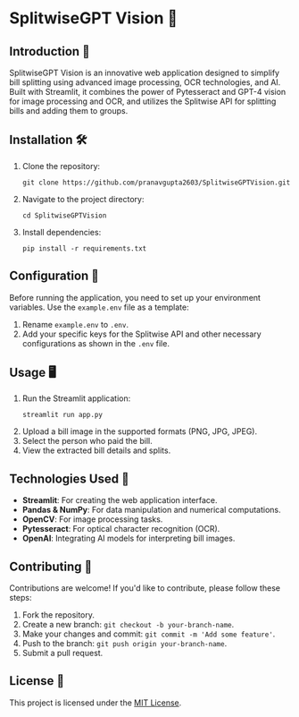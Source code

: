 
# SplitwiseGPT Vision 🚀

## Introduction 📖

SplitwiseGPT Vision is an innovative web application designed to simplify bill splitting using advanced image processing, OCR technologies, and AI. Built with Streamlit, it combines the power of Pytesseract and GPT-4 vision for image processing and OCR, and utilizes the Splitwise API for splitting bills and adding them to groups.

## Installation 🛠️

1. Clone the repository:
   ```
   git clone https://github.com/pranavgupta2603/SplitwiseGPTVision.git
   ```
2. Navigate to the project directory:
   ```
   cd SplitwiseGPTVision
   ```
3. Install dependencies:
   ```
   pip install -r requirements.txt
   ```


## Configuration 🔧

Before running the application, you need to set up your environment variables. Use the `example.env` file as a template:

1. Rename `example.env` to `.env`.
2. Add your specific keys for the Splitwise API and other necessary configurations as shown in the `.env` file.

## Usage 🖥️

1. Run the Streamlit application:
   ```
   streamlit run app.py
   ```
2. Upload a bill image in the supported formats (PNG, JPG, JPEG).
3. Select the person who paid the bill.
4. View the extracted bill details and splits.

## Technologies Used 🧰

- **Streamlit**: For creating the web application interface.
- **Pandas & NumPy**: For data manipulation and numerical computations.
- **OpenCV**: For image processing tasks.
- **Pytesseract**: For optical character recognition (OCR).
- **OpenAI**: Integrating AI models for interpreting bill images.

## Contributing 🤝

Contributions are welcome! If you'd like to contribute, please follow these steps:
1. Fork the repository.
2. Create a new branch: `git checkout -b your-branch-name`.
3. Make your changes and commit: `git commit -m 'Add some feature'`.
4. Push to the branch: `git push origin your-branch-name`.
5. Submit a pull request.

## License 📄

This project is licensed under the [MIT License](LICENSE.md).
